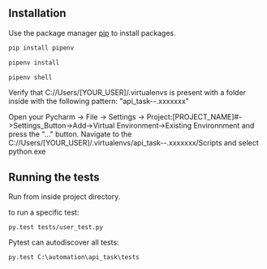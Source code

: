 ## Installation

Use the package manager [pip](https://pip.pypa.io/en/stable/) to install packages.

```bash
pip install pipenv
```
```bash
pipenv install
```
```bash
pipenv shell
```
Verify that C://Users/[YOUR_USER]/.virtualenvs is present with a folder inside with the following pattern: ​"api_task--.xxxxxxx"

Open your Pycharm -> File -> Settings ->
Project:[PROJECT_NAME]#->Settings_Button->Add->Virtual Environment->Existing Environnment and press the "..." button. Navigate to the  C://Users/[YOUR_USER]/.virtualenvs/api_task--.xxxxxxx/Scripts and select python.exe

## Running the tests

Run from inside project directory.

to run a specific test:
```
py.test tests/user_test.py
```

Pytest can autodiscover all tests:
````
py.test C:\automation\api_task\tests
````
